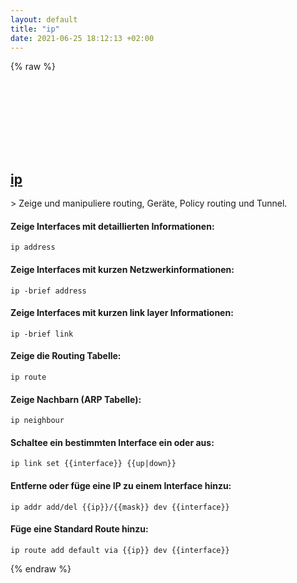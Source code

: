 ```yaml
---
layout: default
title: "ip"
date: 2021-06-25 18:12:13 +02:00
---
```

{% raw %}
<h2 id="ip">
  <a href="/de/linux/ip.html">ip</a> <a href="#ip"><svg class="icon">
    <use href="/assets/images/unicode_sprite.svg#link" />
  </svg></a>
</h2>
> Zeige und manipuliere routing, Geräte, Policy routing und Tunnel.

#### Zeige Interfaces mit detaillierten Informationen:
```shell
ip address
```
#### Zeige Interfaces mit kurzen Netzwerkinformationen:
```shell
ip -brief address
```
#### Zeige Interfaces mit kurzen link layer Informationen:
```shell
ip -brief link
```
#### Zeige die Routing Tabelle:
```shell
ip route
```
#### Zeige Nachbarn (ARP Tabelle):
```shell
ip neighbour
```
#### Schaltee ein bestimmten Interface ein oder aus:
```shell
ip link set {{interface}} {{up|down}}
```
#### Entferne oder füge eine IP zu einem Interface hinzu:
```shell
ip addr add/del {{ip}}/{{mask}} dev {{interface}}
```
#### Füge eine Standard Route hinzu:
```shell
ip route add default via {{ip}} dev {{interface}}
```
{% endraw %}